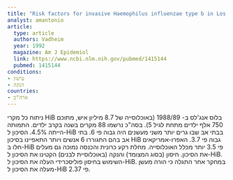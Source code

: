 ```yaml
---
title: "Risk factors for invasive Haemophilus influenzae type b in Los Angeles County children 18-60 months of age"
analyst: amantonio
article:
  type: article
  authors: Vadheim
  year: 1992
  magazine: Am J Epidemiol
  link: https://www.ncbi.nlm.nih.gov/pubmed/1415144
  pubmed: 1415144
conditions:
- עישון
- הנקה
countries:
- ארה"ב
---
```


ניתוח כל מקרי HiB בלוס אנג'לס ב- 1988/89 (באוכלוסייה של 8.7 מיליון איש, מתוכם 750 אלף ילדים מתחת לגיל 5). בסה"כ נרשמו 88 מקרים בשנה בקרב ילדים. התמותה הייתה 4.5%.
הסיכון ל-HiB בבתי אב שבו גרים יותר משני מעשנים היה גבוה פי 6. בתי אב בהם התגוררו 6 אנשים ויותר התאפיינו בסיכון HiB גבוה פי 3.7. האפרו-אמריקאים חלו ב-HiB פי 3.5 יותר מכלל האוכלוסייה. מחלת רקע כרונית והכנסה נמוכה גם מעלים את הסיכון.
חיסון (בסוג המצומד) והנקה (באוכלוסיית לבנים) הקטינו את הסיכון ל-HiB. השימוש בחיסון פוליסכרידי העלה את הסיכון ל-HiB.
במחקר אחר התגלה כי הורה מעשן מעלה את הסיכון ל-HiB פי 2.37.
